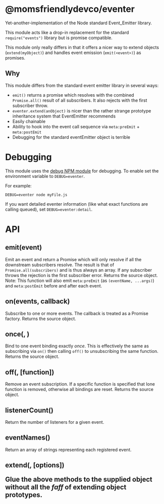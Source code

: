 @momsfriendlydevco/eventer
==========================
Yet-another-implementation of the Node standard Event_Emitter library.

This module acts like a drop-in replacement for the standard `require("events")` library but is promise compatible.

This module only really differs in that it offers a nicer way to extend objects (`extend(myObject)`) and handles event emission (`emit(<event>)`) as promises.


Why
---
This module differs from the standard event emitter library in several ways:

* `emit()` returns a promise which resolves with the combined `Promise.all()` result of all subscribers. It also rejects with the first subscriber throw.
* `eventer.extend(anObject)` is nicer than the rather strange prototype inheritance system that EventEmitter recommends
* Easily chainable
* Ability to hook into the event call sequence via `meta:preEmit` + `meta:postEmit`
* Debugging for the standard eventEmitter object is terrible


Debugging
=========
This module uses the [debug NPM module](https://github.com/visionmedia/debug) for debugging. To enable set the environment variable to `DEBUG=eventer`.

For example:

```
DEBUG=eventer node myFile.js
```

If you want detailed eventer information (like what exact functions are calling queued), set `DEBUG=eventer:detail`.


API
===

emit(event)
-----------
Emit an event and return a Promise which will only resolve if all the downstream subscribers resolve. The result is that of `Promise.all(subscribers)` and is thus always an array.
If any subscriber throws the rejection is the first subscriber error.
Returns the source object.
Note: This function will also emit `meta:preEmit` (as `(eventName, ...args)`) and `meta:postEmit` before and after each event.


on(events, callback)
--------------------
Subscribe to one or more events. The callback is treated as a Promise factory.
Returns the source object.


once(<event-name>, <function>)
------------------------------
Bind to one event binding exactly _once_.
This is effectively the same as subscribing via `on()` then calling `off()` to unsubscribing the same function.
Returns the source object.


off(<event-name>, [function])
-----------------------------
Remove an event subscription. If a specific function is specified that lone function is removed, otherwise all bindings are reset.
Returns the source object.


listenerCount(<event-name>)
---------------------------
Return the number of listeners for a given event.


eventNames()
------------
Return an array of strings representing each registered event.


extend(<object>, [options])
---------------------------
Glue the above methods to the supplied object without all the *faff* of extending object prototypes.
